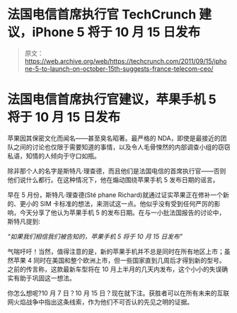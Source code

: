 # 法国电信首席执行官 TechCrunch 建议，iPhone 5 将于 10 月 15 日发布

> 原文：<https://web.archive.org/web/https://techcrunch.com/2011/09/15/iphone-5-to-launch-on-october-15th-suggests-france-telecom-ceo/>

# 法国电信首席执行官建议，苹果手机 5 将于 10 月 15 日发布

苹果因其保密文化而闻名——甚至臭名昭著。最严格的 NDA，即使是最接近的团队之间的讨论也仅限于需要知道的事情，以及令人毛骨悚然的内部调查小组的窃窃私语，知情的人倾向于守口如瓶。

除非那个人的名字是斯特凡·理查德，而且他们是法国电信的首席执行官——否则他们说什么都行。在这种情况下，他在煽动围绕苹果手机 5 发布日期的谣言。

早在 5 月份，斯特凡·理查德(Sté phane Richard)就通过证实苹果正在修补一个新的、更小的 SIM 卡标准的想法，来测试这一点。他似乎没有受到任何严厉的影响，今天分享了他认为苹果手机 5 的发布日期。在与一小批法国报告的讨论中，斯特凡提到:

*“如果我们相信我们被告知的，苹果手机 5 将于 10 月 15 日发布”*

气喘吁吁！当然，值得注意的是，新的苹果手机并不总是同时在所有地区上市；虽然苹果 4 同时在美国和整个欧洲上市，但一些国家直到几周后才得到新的型号。之前的传言称，这款最新车型将在 10 月上半月的几天内发布，这个小小的失误确实有助于巩固这一想法。

你怎么想呢?10 月 7 日？10 月 15 日？现在就下注。获胜者可以在所有未来的互联网火焰战争中指出这条线索，作为他们不可否认的先见之明的证据。